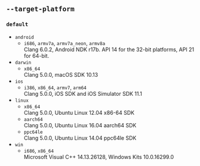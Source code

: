## `--target-platform`
### `default`
* `android`
  * `i686`, `armv7a`, `armv7a_neon`, `armv8a`  
  Clang 6.0.2, Android NDK r17b. API 14 for the 32-bit platforms, API 21 for 64-bit.
* `darwin`
  * `x86_64`  
  Clang 5.0.0, macOS SDK 10.13
* `ios`  
  * `i386`, `x86_64`, `armv7`, `arm64`  
     Clang 5.0.0, iOS SDK and iOS Simulator SDK 11.1
* `linux`  
  * `x86_64`  
  Clang 5.0.0, Ubuntu Linux 12.04 x86-64 SDK
  * `aarch64`  
  Clang 5.0.0, Ubuntu Linux 16.04 aarch64 SDK
  * `ppc64le`  
  Clang 5.0.0, Ubuntu Linux 14.04 ppc64le SDK
* `win`
  * `i686`, `x86_64`  
    Microsoft Visual C++ 14.13.26128, Windows Kits 10.0.16299.0